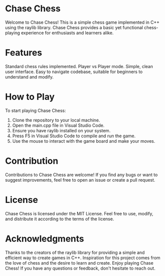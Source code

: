 # Chase Chess

Welcome to Chase Chess! This is a simple chess game implemented in C++ using the raylib library. Chase Chess provides a basic yet functional chess-playing experience for enthusiasts and learners alike.

# Features
Standard chess rules implemented.
Player vs Player mode.
Simple, clean user interface.
Easy to navigate codebase, suitable for beginners to understand and modify.
# How to Play
To start playing Chase Chess:

1. Clone the repository to your local machine.
2. Open the main.cpp file in  Visual Studio Code.
3. Ensure you have raylib installed on your system.
4. Press F5 in Visual Studio Code to compile and run the game.
5. Use the mouse to interact with the game board and make your moves.

# Contribution
Contributions to Chase Chess are welcome! If you find any bugs or want to suggest improvements, feel free to open an issue or create a pull request.

# License
Chase Chess is licensed under the MIT License. Feel free to use, modify, and distribute it according to the terms of the license.

# Acknowledgments
Thanks to the creators of the raylib library for providing a simple and efficient way to create games in C++.
Inspiration for this project comes from the love of chess and the desire to learn and create.
Enjoy playing Chase Chess! If you have any questions or feedback, don't hesitate to reach out.
